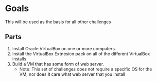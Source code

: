 # Goals
This will be used as the basis for all other challenges
## Parts
1. Install Oracle VirtualBox on one or more computers.
2. Install the VirtualBox Extnesion pack on all of the different VirtualBox installs
3. Build a VM that has some form of web server.
   - Note: This set of challenges does not require a specific OS for the VM, nor does it care what web server that you install
